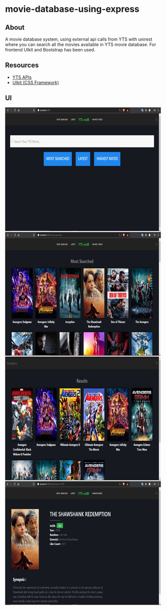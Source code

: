 # movie-database-using-express

<h2>About</h2>
<p>
  A movie database system, using external api calls from YTS with unirest where you can search all the movies available in YTS movie database.
  For frontend UIkit and Bootstrap has been used.
</p>

<h2>Resources</h2>
<ul>
  <li><a href="https://yts.mx/api">YTS APIs</a></li>
  <li><a href="https://getuikit.com/">UIkit (CSS Framework)</a></li>
</ul>

<h2>UI</h2>
<img src="./UI/home.JPG" height="400px">
<img src="./UI/most-searched.JPG" height="400px">
<img src="./UI/search.JPG" height="400px">
<img src="./UI/details.JPG" height="400px">
